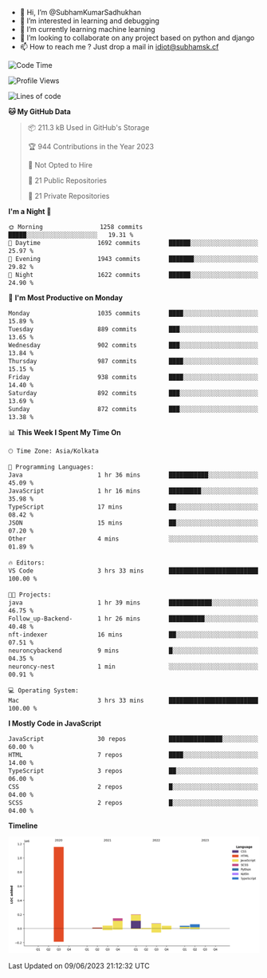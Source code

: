 - 👋 Hi, I’m @SubhamKumarSadhukhan
- 👀 I’m interested in learning and debugging
- 🌱 I’m currently learning machine learning
- 💞️ I’m looking to collaborate on any project based on python and django
- 📫 How to reach me ?
      Just drop a mail in idiot@subhamsk.cf

<!---
SubhamKumarSadhukhan/SubhamKumarSadhukhan is a ✨ special ✨ repository because its `README.md` (this file) appears on your GitHub profile.
You can click the Preview link to take a look at your changes.
--->


<!--START_SECTION:waka-->
![Code Time](http://img.shields.io/badge/Code%20Time-1%2C217%20hrs%2043%20mins-blue)

![Profile Views](http://img.shields.io/badge/Profile%20Views-4-blue)

![Lines of code](https://img.shields.io/badge/From%20Hello%20World%20I%27ve%20Written-1.8%20million%20lines%20of%20code-blue)

**🐱 My GitHub Data** 

> 📦 211.3 kB Used in GitHub's Storage 
 > 
> 🏆 944 Contributions in the Year 2023
 > 
> 🚫 Not Opted to Hire
 > 
> 📜 21 Public Repositories 
 > 
> 🔑 21 Private Repositories 
 > 
**I'm a Night 🦉** 

```text
🌞 Morning                1258 commits        █████░░░░░░░░░░░░░░░░░░░░   19.31 % 
🌆 Daytime                1692 commits        ██████░░░░░░░░░░░░░░░░░░░   25.97 % 
🌃 Evening                1943 commits        ███████░░░░░░░░░░░░░░░░░░   29.82 % 
🌙 Night                  1622 commits        ██████░░░░░░░░░░░░░░░░░░░   24.90 % 
```
📅 **I'm Most Productive on Monday** 

```text
Monday                   1035 commits        ████░░░░░░░░░░░░░░░░░░░░░   15.89 % 
Tuesday                  889 commits         ███░░░░░░░░░░░░░░░░░░░░░░   13.65 % 
Wednesday                902 commits         ███░░░░░░░░░░░░░░░░░░░░░░   13.84 % 
Thursday                 987 commits         ████░░░░░░░░░░░░░░░░░░░░░   15.15 % 
Friday                   938 commits         ████░░░░░░░░░░░░░░░░░░░░░   14.40 % 
Saturday                 892 commits         ███░░░░░░░░░░░░░░░░░░░░░░   13.69 % 
Sunday                   872 commits         ███░░░░░░░░░░░░░░░░░░░░░░   13.38 % 
```


📊 **This Week I Spent My Time On** 

```text
🕑︎ Time Zone: Asia/Kolkata

💬 Programming Languages: 
Java                     1 hr 36 mins        ███████████░░░░░░░░░░░░░░   45.09 % 
JavaScript               1 hr 16 mins        █████████░░░░░░░░░░░░░░░░   35.98 % 
TypeScript               17 mins             ██░░░░░░░░░░░░░░░░░░░░░░░   08.42 % 
JSON                     15 mins             ██░░░░░░░░░░░░░░░░░░░░░░░   07.20 % 
Other                    4 mins              ░░░░░░░░░░░░░░░░░░░░░░░░░   01.89 % 

🔥 Editors: 
VS Code                  3 hrs 33 mins       █████████████████████████   100.00 % 

🐱‍💻 Projects: 
java                     1 hr 39 mins        ████████████░░░░░░░░░░░░░   46.75 % 
Follow_up-Backend-       1 hr 26 mins        ██████████░░░░░░░░░░░░░░░   40.48 % 
nft-indexer              16 mins             ██░░░░░░░░░░░░░░░░░░░░░░░   07.51 % 
neuroncybackend          9 mins              █░░░░░░░░░░░░░░░░░░░░░░░░   04.35 % 
neuroncy-nest            1 min               ░░░░░░░░░░░░░░░░░░░░░░░░░   00.91 % 

💻 Operating System: 
Mac                      3 hrs 33 mins       █████████████████████████   100.00 % 
```

**I Mostly Code in JavaScript** 

```text
JavaScript               30 repos            ███████████████░░░░░░░░░░   60.00 % 
HTML                     7 repos             ████░░░░░░░░░░░░░░░░░░░░░   14.00 % 
TypeScript               3 repos             ██░░░░░░░░░░░░░░░░░░░░░░░   06.00 % 
CSS                      2 repos             █░░░░░░░░░░░░░░░░░░░░░░░░   04.00 % 
SCSS                     2 repos             █░░░░░░░░░░░░░░░░░░░░░░░░   04.00 % 
```



**Timeline**

![Lines of Code chart](https://raw.githubusercontent.com/SubhamKumarSadhukhan/SubhamKumarSadhukhan/main/assets/bar_graph.png)


 Last Updated on 09/06/2023 21:12:32 UTC
<!--END_SECTION:waka-->
